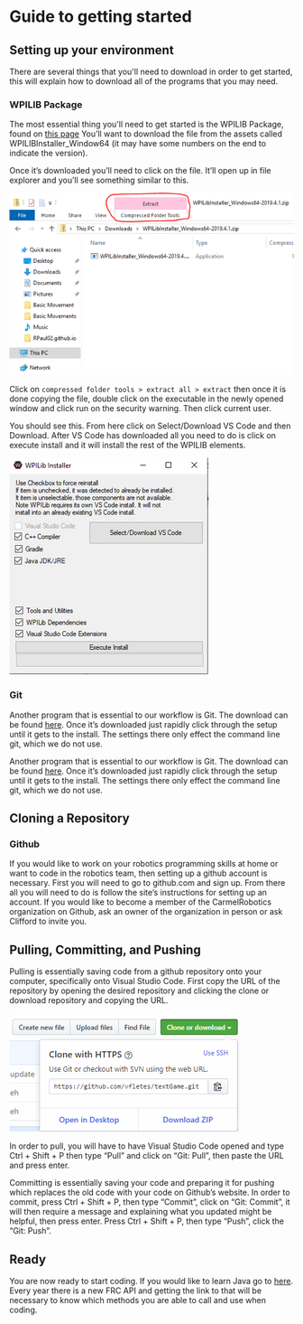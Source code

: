 # Guide to getting started

## Setting up your environment

There are several things that you'll need to download in order to get started, this will explain how to download all of the programs that you may need.

### WPILIB Package

The most essential thing you'll need to get started is the WPILIB Package, found on [this page](https://github.com/wpilibsuite/allwpilib/releases) You’ll want to download the file from the assets called WPILIBInstaller_Window64 (it may have some numbers on the end to indicate the version).

Once it’s downloaded you’ll need to click on the file. It’ll open up in file explorer and you’ll see something similar to this.

   ![](https://github.com/CarmelRobotics/getting-started/blob/master/pics/wpilib_zip1.png)

Click on ```compressed folder tools > extract all > extract``` then once it is done copying the file, double click on the executable in the newly opened window and click run on the security warning. Then click current user.

You should see this. From here click on Select/Download VS Code and then Download. After VS Code has downloaded all you need to do is click on execute install and it will install the rest of the WPILIB elements.

   ![](https://github.com/CarmelRobotics/getting-started/blob/master/pics/wpi_installer.PNG)

### Git

Another program that is essential to our workflow is Git. The download can be found [here](https://git-scm.com/download/win). Once it’s downloaded just rapidly click through the setup until it gets to the install. The settings there only effect the command line git, which we do not use.

Another program that is essential to our workflow is Git. The download can be found [here](https://git-scm.com/download/win). Once it’s downloaded just rapidly click through the setup until it gets to the install. The settings there only effect the command line git, which we do not use.

## Cloning a Repository

### Github
If you would like to work on your robotics programming skills at home or want to code in the robotics team, then setting up a github account is necessary. First you will need to go to github.com and sign up. From there all you will need to do is follow the site’s instructions for setting up an account. If you would like to become a member of the CarmelRobotics organization on Github, ask an owner of the organization in person or ask Clifford to invite you.

## Pulling, Committing, and Pushing
Pulling is essentially saving code from a github repository onto your computer, specifically onto Visual Studio Code. First copy the URL of the repository by opening the desired repository and clicking the clone or download repository and copying the URL. 

   ![](https://github.com/CarmelRobotics/getting-started/blob/master/pics/clone.PNG)

In order to pull, you will have to have Visual Studio Code opened and type Ctrl + Shift + P then type “Pull” and click on “Git: Pull”, then paste the URL and press enter.

Committing is essentially saving your code and preparing it for pushing which replaces the old code with your code on Github’s website. In order to commit, press Ctrl + Shift + P, then type “Commit”, click on “Git: Commit”, it will then require a message and explaining what you updated might be helpful, then press enter. Press Ctrl + Shift + P, then type “Push”, click the “Git: Push”.

## Ready
You are now ready to start coding. If you would like to learn Java go to [here](https://codecademy.com/learn/learn-java). Every year there is a new FRC API and getting the link to that will be necessary to know which methods you are able to call and use when coding.
